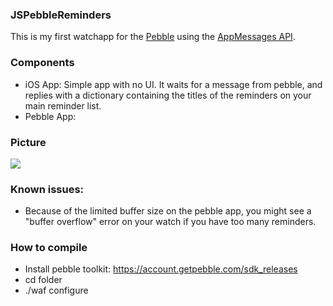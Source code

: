 ### JSPebbleReminders
This is my first watchapp for the [Pebble](http://getpebble.com/) using the [AppMessages API](http://developer.getpebble.com/sdkref/group___app_message.html).

### Components
- iOS App: Simple app with no UI. It waits for a message from pebble, and replies with a dictionary containing the titles of the reminders on your main reminder list.
- Pebble App: 

### Picture

<img src="http://farm9.staticflickr.com/8406/8761699744_ec1a90a840_n.jpg" />

### Known issues:
- Because of the limited buffer size on the pebble app, you might see a "buffer overflow" error on your watch if you have too many reminders.

### How to compile
- Install pebble toolkit: https://account.getpebble.com/sdk_releases
- cd folder
- ./waf configure